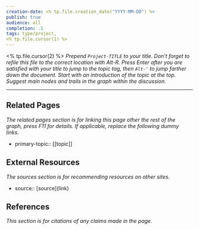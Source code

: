 ```yaml
---
creation-date: <% tp.file.creation_date("YYYY-MM-DD") %>
publish: true
audience: all
completion: .1
tags: type/project, 
<% tp.file.cursor(1) %>
---
```


<% tp.file.cursor(2) %> *Prepend `Project-TITLE` to your title. Don't forget to refile this file to the correct location with Alt-R.*
*Press Enter after you are satisfied with your title to jump to the topic tag, then `Alt-'` to jump farther down the document. Start with an introduction of the topic at the top. Suggest main nodes and trails in the graph within the discussion.*

---
## Related Pages
*The related pages section is for linking this page other the rest of the graph, press F11 for details. If applicable, replace the following dummy links.*
- primary-topic:: \[\[topic\]\]

## External Resources
*The sources section is for recommending resources on other sites*.
- source:: \[source\](link)

## References
*This section is for citations of any claims made in the page*.